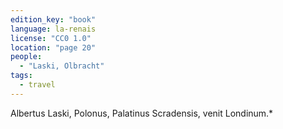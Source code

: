```yaml
---
edition_key: "book"
language: la-renais
license: "CC0 1.0"
location: "page 20"
people:
  - "Laski, Olbracht"
tags:
  - travel
---
```

Albertus Laski, Polonus, Palatinus Scradensis, venit
Londinum.*
